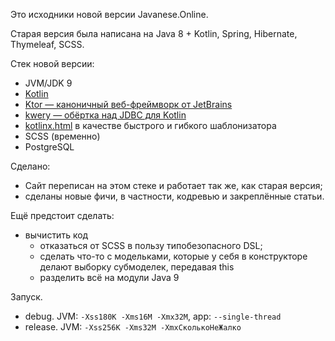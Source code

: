 
Это исходники новой версии Javanese.Online.

Старая версия была написана на
Java 8 + Kotlin, Spring, Hibernate, Thymeleaf, SCSS.

Стек новой версии:
* JVM/JDK 9
* [Kotlin](https://github.com/JetBrains/kotlin)
* [Ktor — каноничный веб-фреймворк от JetBrains](https://github.com/kotlin/ktor)
* [kwery — обёртка над JDBC для Kotlin](https://github.com/andrewoma/kwery/)
* [kotlinx.html](https://github.com/Kotlin/kotlinx.html) в качестве быстрого и гибкого шаблонизатора
* SCSS (временно)
* PostgreSQL

Сделано:
* Сайт переписан на этом стеке и работает так же, как старая версия;
* сделаны новые фичи, в частности, кодревью и закреплённые статьи.

Ещё предстоит сделать:
* вычистить код
  * отказаться от SCSS в пользу типобезопасного DSL;
  * сделать что-то с модельками,
    которые у себя в конструкторе делают выборку субмоделек, передавая this
  * разделить всё на модули Java 9

Запуск.
  * debug. JVM: `-Xss180K -Xms16M -Xmx32M`, app: `--single-thread`
  * release. JVM: `-Xss256K -Xms32M -XmxСколькоНеЖалко`
